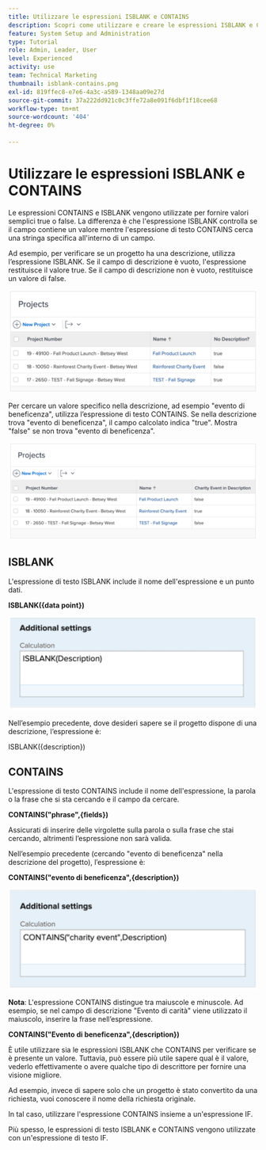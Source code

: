 ```yaml
---
title: Utilizzare le espressioni ISBLANK e CONTAINS
description: Scopri come utilizzare e creare le espressioni ISBLANK e CONTAINS nel campo calcolato di un Adobe [!DNL Workfront].
feature: System Setup and Administration
type: Tutorial
role: Admin, Leader, User
level: Experienced
activity: use
team: Technical Marketing
thumbnail: isblank-contains.png
exl-id: 819ffec8-e7e6-4a3c-a589-1348aa09e27d
source-git-commit: 37a222dd921c0c3ffe72a8e091f6dbf1f18cee68
workflow-type: tm+mt
source-wordcount: '404'
ht-degree: 0%

---
```


# Utilizzare le espressioni ISBLANK e CONTAINS

Le espressioni CONTAINS e ISBLANK vengono utilizzate per fornire valori semplici true o false. La differenza è che l&#39;espressione ISBLANK controlla se il campo contiene un valore mentre l&#39;espressione di testo CONTAINS cerca una stringa specifica all&#39;interno di un campo.

Ad esempio, per verificare se un progetto ha una descrizione, utilizza l’espressione ISBLANK. Se il campo di descrizione è vuoto, l&#39;espressione restituisce il valore true. Se il campo di descrizione non è vuoto, restituisce un valore di false.

![Bilanciamento del carico di lavoro con rapporto di utilizzo](assets/isblank01.png)

Per cercare un valore specifico nella descrizione, ad esempio &quot;evento di beneficenza&quot;, utilizza l’espressione di testo CONTAINS. Se nella descrizione trova &quot;evento di beneficenza&quot;, il campo calcolato indica &quot;true&quot;. Mostra &quot;false&quot; se non trova &quot;evento di beneficenza&quot;.

![Bilanciamento del carico di lavoro con rapporto di utilizzo](assets/isblank02.png)

## ISBLANK

L&#39;espressione di testo ISBLANK include il nome dell&#39;espressione e un punto dati.

**ISBLANK({data point})**

![Bilanciamento del carico di lavoro con rapporto di utilizzo](assets/isblank03.png)

Nell’esempio precedente, dove desideri sapere se il progetto dispone di una descrizione, l’espressione è:

ISBLANK({description})

## CONTAINS

L&#39;espressione di testo CONTAINS include il nome dell&#39;espressione, la parola o la frase che si sta cercando e il campo da cercare.

**CONTAINS(&quot;phrase&quot;,{fields})**

Assicurati di inserire delle virgolette sulla parola o sulla frase che stai cercando, altrimenti l’espressione non sarà valida.

Nell’esempio precedente (cercando &quot;evento di beneficenza&quot; nella descrizione del progetto), l’espressione è:

**CONTAINS(&quot;evento di beneficenza&quot;,{description})**

![Bilanciamento del carico di lavoro con rapporto di utilizzo](assets/isblank04.png)

**Nota**: L&#39;espressione CONTAINS distingue tra maiuscole e minuscole. Ad esempio, se nel campo di descrizione &quot;Evento di carità&quot; viene utilizzato il maiuscolo, inserire la frase nell’espressione.

**CONTAINS(&quot;Evento di beneficenza&quot;,{description})**

È utile utilizzare sia le espressioni ISBLANK che CONTAINS per verificare se è presente un valore. Tuttavia, può essere più utile sapere qual è il valore, vederlo effettivamente o avere qualche tipo di descrittore per fornire una visione migliore.

Ad esempio, invece di sapere solo che un progetto è stato convertito da una richiesta, vuoi conoscere il nome della richiesta originale.

In tal caso, utilizzare l&#39;espressione CONTAINS insieme a un&#39;espressione IF.

Più spesso, le espressioni di testo ISBLANK e CONTAINS vengono utilizzate con un&#39;espressione di testo IF.
